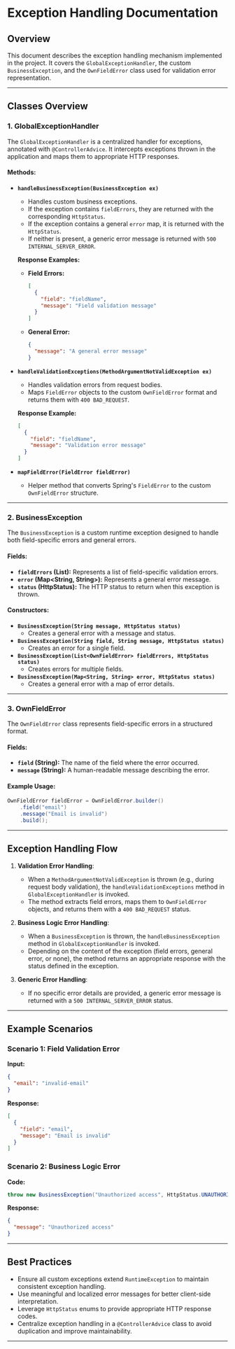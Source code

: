 # Exception Handling Documentation

## Overview
This document describes the exception handling mechanism implemented in the project. It covers the `GlobalExceptionHandler`, the custom `BusinessException`, and the `OwnFieldError` class used for validation error representation.

---

## Classes Overview

### 1. **GlobalExceptionHandler**
The `GlobalExceptionHandler` is a centralized handler for exceptions, annotated with `@ControllerAdvice`. It intercepts exceptions thrown in the application and maps them to appropriate HTTP responses.

#### Methods:

- **`handleBusinessException(BusinessException ex)`**
  - Handles custom business exceptions.
  - If the exception contains `fieldErrors`, they are returned with the corresponding `HttpStatus`.
  - If the exception contains a general `error` map, it is returned with the `HttpStatus`.
  - If neither is present, a generic error message is returned with `500 INTERNAL_SERVER_ERROR`.

  **Response Examples:**
  - **Field Errors:**
    ```json
    [
      {
        "field": "fieldName",
        "message": "Field validation message"
      }
    ]
    ```
  - **General Error:**
    ```json
    {
      "message": "A general error message"
    }
    ```

- **`handleValidationExceptions(MethodArgumentNotValidException ex)`**
  - Handles validation errors from request bodies.
  - Maps `FieldError` objects to the custom `OwnFieldError` format and returns them with `400 BAD_REQUEST`.

  **Response Example:**
  ```json
  [
    {
      "field": "fieldName",
      "message": "Validation error message"
    }
  ]
  ```

- **`mapFieldError(FieldError fieldError)`**
  - Helper method that converts Spring's `FieldError` to the custom `OwnFieldError` structure.

---

### 2. **BusinessException**
The `BusinessException` is a custom runtime exception designed to handle both field-specific errors and general errors.

#### Fields:
- **`fieldErrors` (List<OwnFieldError>):**
  Represents a list of field-specific validation errors.
- **`error` (Map<String, String>):**
  Represents a general error message.
- **`status` (HttpStatus):**
  The HTTP status to return when this exception is thrown.

#### Constructors:
- **`BusinessException(String message, HttpStatus status)`**
  - Creates a general error with a message and status.
- **`BusinessException(String field, String message, HttpStatus status)`**
  - Creates an error for a single field.
- **`BusinessException(List<OwnFieldError> fieldErrors, HttpStatus status)`**
  - Creates errors for multiple fields.
- **`BusinessException(Map<String, String> error, HttpStatus status)`**
  - Creates a general error with a map of error details.

---

### 3. **OwnFieldError**
The `OwnFieldError` class represents field-specific errors in a structured format.

#### Fields:
- **`field` (String):**
  The name of the field where the error occurred.
- **`message` (String):**
  A human-readable message describing the error.

#### Example Usage:
```java
OwnFieldError fieldError = OwnFieldError.builder()
    .field("email")
    .message("Email is invalid")
    .build();
```

---

## Exception Handling Flow

1. **Validation Error Handling**:
   - When a `MethodArgumentNotValidException` is thrown (e.g., during request body validation), the `handleValidationExceptions` method in `GlobalExceptionHandler` is invoked.
   - The method extracts field errors, maps them to `OwnFieldError` objects, and returns them with a `400 BAD_REQUEST` status.

2. **Business Logic Error Handling**:
   - When a `BusinessException` is thrown, the `handleBusinessException` method in `GlobalExceptionHandler` is invoked.
   - Depending on the content of the exception (field errors, general error, or none), the method returns an appropriate response with the status defined in the exception.

3. **Generic Error Handling**:
   - If no specific error details are provided, a generic error message is returned with a `500 INTERNAL_SERVER_ERROR` status.

---

## Example Scenarios

### Scenario 1: Field Validation Error
**Input:**
```json
{
  "email": "invalid-email"
}
```
**Response:**
```json
[
  {
    "field": "email",
    "message": "Email is invalid"
  }
]
```

### Scenario 2: Business Logic Error
**Code:**
```java
throw new BusinessException("Unauthorized access", HttpStatus.UNAUTHORIZED);
```
**Response:**
```json
{
  "message": "Unauthorized access"
}
```

---

## Best Practices
- Ensure all custom exceptions extend `RuntimeException` to maintain consistent exception handling.
- Use meaningful and localized error messages for better client-side interpretation.
- Leverage `HttpStatus` enums to provide appropriate HTTP response codes.
- Centralize exception handling in a `@ControllerAdvice` class to avoid duplication and improve maintainability.

---

